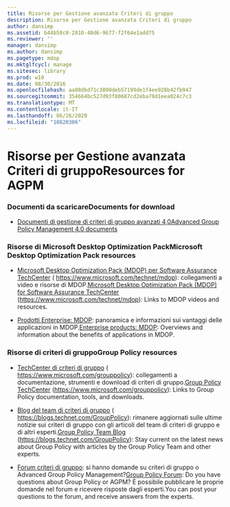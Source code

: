 ```yaml
---
title: Risorse per Gestione avanzata Criteri di gruppo
description: Risorse per Gestione avanzata Criteri di gruppo
author: dansimp
ms.assetid: b44b58c0-2810-40d6-9677-f2f64e1add75
ms.reviewer: ''
manager: dansimp
ms.author: dansimp
ms.pagetype: mdop
ms.mktglfcycl: manage
ms.sitesec: library
ms.prod: w10
ms.date: 08/30/2016
ms.openlocfilehash: aa88dbd71c3890deb57199de1f4ee928b42fb947
ms.sourcegitcommit: 354664bc527d93f80687cd2eba70d1eea024c7c3
ms.translationtype: MT
ms.contentlocale: it-IT
ms.lasthandoff: 06/26/2020
ms.locfileid: "10820306"
---
```

# <span data-ttu-id="54ddf-103">Risorse per Gestione avanzata Criteri di gruppo</span><span class="sxs-lookup"><span data-stu-id="54ddf-103">Resources for AGPM</span></span>


### <span data-ttu-id="54ddf-104">Documenti da scaricare</span><span class="sxs-lookup"><span data-stu-id="54ddf-104">Documents for download</span></span>

-   [<span data-ttu-id="54ddf-105">Documenti di gestione di criteri di gruppo avanzati 4,0</span><span class="sxs-lookup"><span data-stu-id="54ddf-105">Advanced Group Policy Management 4.0 documents</span></span>](https://www.microsoft.com/download/details.aspx?id=13975)

### <span data-ttu-id="54ddf-106">Risorse di Microsoft Desktop Optimization Pack</span><span class="sxs-lookup"><span data-stu-id="54ddf-106">Microsoft Desktop Optimization Pack resources</span></span>

-   <span data-ttu-id="54ddf-107">[Microsoft Desktop Optimization Pack (MDOP) per Software Assurance TechCenter](https://go.microsoft.com/fwlink/?LinkID=159870) ( https://www.microsoft.com/technet/mdop): collegamenti a video e risorse di MDOP.</span><span class="sxs-lookup"><span data-stu-id="54ddf-107">[Microsoft Desktop Optimization Pack (MDOP) for Software Assurance TechCenter](https://go.microsoft.com/fwlink/?LinkID=159870) (https://www.microsoft.com/technet/mdop): Links to MDOP videos and resources.</span></span>

-   <span data-ttu-id="54ddf-108">[Prodotti Enterprise: MDOP](https://go.microsoft.com/fwlink/?LinkID=160297): panoramica e informazioni sui vantaggi delle applicazioni in MDOP.</span><span class="sxs-lookup"><span data-stu-id="54ddf-108">[Enterprise products: MDOP](https://go.microsoft.com/fwlink/?LinkID=160297): Overviews and information about the benefits of applications in MDOP.</span></span>

### <span data-ttu-id="54ddf-109">Risorse di criteri di gruppo</span><span class="sxs-lookup"><span data-stu-id="54ddf-109">Group Policy resources</span></span>

-   <span data-ttu-id="54ddf-110">[TechCenter di criteri di gruppo](https://go.microsoft.com/fwlink/?LinkID=145531) ( https://www.microsoft.com/grouppolicy): collegamenti a documentazione, strumenti e download di criteri di gruppo.</span><span class="sxs-lookup"><span data-stu-id="54ddf-110">[Group Policy TechCenter](https://go.microsoft.com/fwlink/?LinkID=145531) (https://www.microsoft.com/grouppolicy): Links to Group Policy documentation, tools, and downloads.</span></span>

-   <span data-ttu-id="54ddf-111">[Blog del team di criteri di gruppo](https://go.microsoft.com/fwlink/?LinkID=75192) ( https://blogs.technet.com/GroupPolicy): rimanere aggiornati sulle ultime notizie sui criteri di gruppo con gli articoli del team di criteri di gruppo e di altri esperti.</span><span class="sxs-lookup"><span data-stu-id="54ddf-111">[Group Policy Team Blog](https://go.microsoft.com/fwlink/?LinkID=75192) (https://blogs.technet.com/GroupPolicy): Stay current on the latest news about Group Policy with articles by the Group Policy Team and other experts.</span></span>

-   <span data-ttu-id="54ddf-112">[Forum criteri di gruppo](https://go.microsoft.com/fwlink/?LinkID=145532): si hanno domande su criteri di gruppo o Advanced Group Policy Management?</span><span class="sxs-lookup"><span data-stu-id="54ddf-112">[Group Policy Forum](https://go.microsoft.com/fwlink/?LinkID=145532): Do you have questions about Group Policy or AGPM?</span></span> <span data-ttu-id="54ddf-113">È possibile pubblicare le proprie domande nel forum e ricevere risposte dagli esperti.</span><span class="sxs-lookup"><span data-stu-id="54ddf-113">You can post your questions to the forum, and receive answers from the experts.</span></span>

 

 





